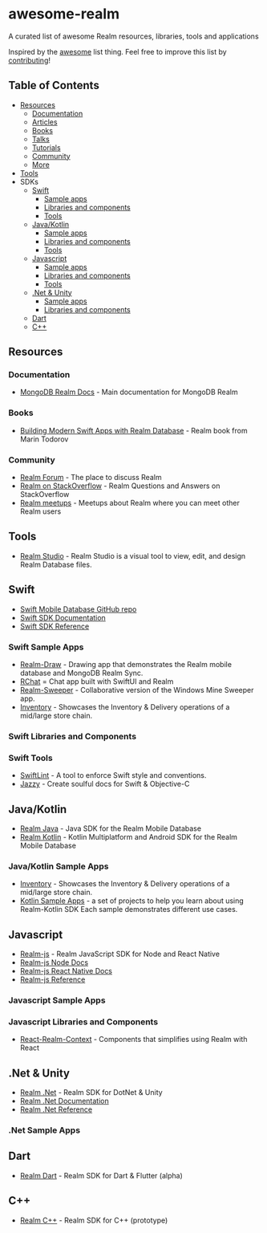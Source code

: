 # awesome-realm
A curated list of awesome Realm resources, libraries, tools and applications

Inspired by the [awesome](https://github.com/sindresorhus/awesome) list thing. Feel free to improve this list by [contributing](CONTRIBUTING.md)!

## Table of Contents
- [Resources](#resources)
   - [Documentation](#documentation)
   - [Articles](#articles)
   - [Books](#books)
   - [Talks](#talks)
   - [Tutorials](#tutorials)
   - [Community](#community)
   - [More](#more)
- [Tools](#tools)
- SDKs
  - [Swift](#swift)
    - [Sample apps](#swift-samples)
    - [Libraries and components](#swift-libs)
    - [Tools](#swift-tools)
  - [Java/Kotlin](#java)
    - [Sample apps](#java-samples)
    - [Libraries and components](#java-libs)
    - [Tools](#java-tools)
  - [Javascript](#javascript)
    - [Sample apps](#js-samples)
    - [Libraries and components](#js-libs)
    - [Tools](#js-tools)
  - [.Net & Unity](#dotnet)
    - [Sample apps](#dotnet-samples)
    - [Libraries and components](#dotnet-libs)
  - [Dart](#dart)
  - [C++](#cpp)


## Resources
### Documentation
- [MongoDB Realm Docs](https://docs.mongodb.com/realm/) - Main documentation for MongoDB Realm

### Books
- [Building Modern Swift Apps with Realm Database](https://store.raywenderlich.com/products/realm-building-modern-swift-apps-with-realm-database) - Realm book from Marin Todorov

### Community
- [Realm Forum](https://www.mongodb.com/community/forums/c/realm/9) - The place to discuss Realm
- [Realm on StackOverflow](https://stackoverflow.com/questions/tagged/realm) - Realm Questions and Answers on StackOverflow
- [Realm meetups](https://live.mongodb.com/realm-global-community/) - Meetups about Realm where you can meet other Realm users

## Tools
- [Realm Studio](https://github.com/realm/realm-studio) - Realm Studio is a visual tool to view, edit, and design Realm Database files.

## Swift
- [Swift Mobile Database GitHub repo](https://github.com/realm/realm-swift)
- [Swift SDK Documentation](https://docs.mongodb.com/realm/sdk/swift/)
- [Swift SDK Reference](https://docs.mongodb.com/realm-sdks/swift/latest/)

### <a name="swift-samples"></a>Swift Sample Apps
- [Realm-Draw](https://github.com/realm/Realm-Drawing) - Drawing app that demonstrates the Realm mobile database and MongoDB Realm Sync.
- [RChat](https://github.com/realm/RChat) = Chat app built with SwiftUI and Realm
- [Realm-Sweeper](https://github.com/realm/Realm-Sweeper) - Collaborative version of the Windows Mine Sweeper app.
- [Inventory](https://github.com/realm/realm-sync-demos/tree/main/Inventory-app) - Showcases the Inventory & Delivery operations of a mid/large store chain.

### <a name="swift-libs"></a>Swift Libraries and Components

### <a name="swift-tools"></a>Swift Tools
- [SwiftLint](https://github.com/realm/SwiftLint) - A tool to enforce Swift style and conventions.
- [Jazzy](https://github.com/realm/jazzy) - Create soulful docs for Swift & Objective-C

## <a name="java"> Java/Kotlin
- [Realm Java](https://github.com/realm/realm-java) - Java SDK for the Realm Mobile Database
- [Realm Kotlin](https://github.com/realm/realm-kotlin) - Kotlin Multiplatform and Android SDK for the Realm Mobile Database
   
### <a name="java-samples"></a>Java/Kotlin Sample Apps
- [Inventory](https://github.com/realm/realm-sync-demos/tree/main/Inventory-app) - Showcases the Inventory & Delivery operations of a mid/large store chain.
- [Kotlin Sample Apps](https://github.com/realm/realm-kotlin-samples) - a set of projects to help you learn about using Realm-Kotlin SDK Each sample demonstrates different use cases.

## <a name="javascript"> Javascript
- [Realm-js](https://github.com/realm/realm-js) - Realm JavaScript SDK for Node and React Native
- [Realm-js Node Docs](https://docs.mongodb.com/realm/sdk/node/)
- [Realm-js React Native Docs](https://docs.mongodb.com/realm/sdk/react-native/)
- [Realm-js Reference](https://docs.mongodb.com/realm-sdks/js/latest/)
   
### <a name="js-samples"></a>Javascript Sample Apps
   
### <a name="js-libs"></a>Javascript Libraries and Components
- [React-Realm-Context](https://github.com/realm/react-realm-context) - Components that simplifies using Realm with React
   
## <a name="dotnet"> .Net & Unity
- [Realm .Net](https://github.com/realm/realm-dotnet) - Realm SDK for DotNet & Unity
- [Realm .Net Documentation](https://docs.mongodb.com/realm/sdk/dotnet/)
- [Realm .Net Reference](https://docs.mongodb.com/realm-sdks/dotnet/latest/)
   
### <a name="dotnet-samples"></a>.Net Sample Apps
   
## <a name="dart"> Dart
- [Realm Dart](https://github.com/realm/realm-dart) - Realm SDK for Dart & Flutter (alpha)

## <a name="cpp"> C++
- [Realm C++](https://github.com/realm/realm-cpp) - Realm SDK for C++ (prototype)
 
   

